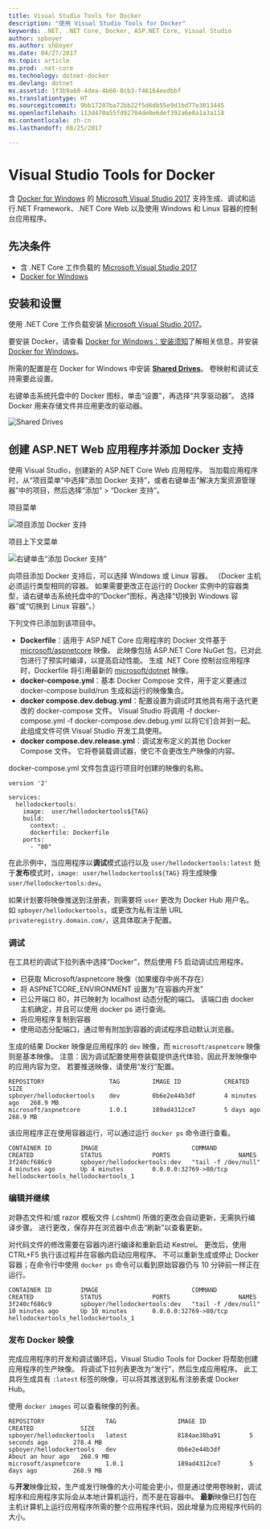 ```yaml
---
title: Visual Studio Tools for Docker
description: "使用 Visual Studio Tools for Docker"
keywords: .NET, .NET Core, Docker, ASP.NET Core, Visual Studio
author: spboyer
ms.author: shboyer
ms.date: 04/27/2017
ms.topic: article
ms.prod: .net-core
ms.technology: dotnet-docker
ms.devlang: dotnet
ms.assetid: 1f3b9a68-4dea-4b60-8cb3-f46164eedbbf
ms.translationtype: HT
ms.sourcegitcommit: 9bb17207ba72bb22f5d6db55e9d1bd77e3013445
ms.openlocfilehash: 113d470a55fd92704de0e6def392a6e0a1a3a118
ms.contentlocale: zh-cn
ms.lasthandoff: 08/25/2017

---
```


# <a name="visual-studio-tools-for-docker"></a>Visual Studio Tools for Docker

含 [Docker for Windows](https://docs.docker.com/docker-for-windows/install/) 的 [Microsoft Visual Studio 2017](https://www.visualstudio.com/) 支持生成、调试和运行.NET Framework、.NET Core Web 以及使用 Windows 和 Linux 容器的控制台应用程序。

## <a name="prerequisites"></a>先决条件

- 含 .NET Core 工作负载的 [Microsoft Visual Studio 2017](https://www.visualstudio.com/)
- [Docker for Windows](https://docs.docker.com/docker-for-windows/install/)

## <a name="installation-and-setup"></a>安装和设置

使用 .NET Core 工作负载安装 [Microsoft Visual Studio 2017](https://docs.microsoft.com/en-us/visualstudio/install/install-visual-studio)。

要安装 Docker，请查看 [Docker for Windows：安装须知](https://docs.docker.com/docker-for-windows/install/#what-to-know-before-you-install)了解相关信息，并安装 [Docker for Windows](https://docs.docker.com/docker-for-windows/install/)。

所需的配置是在 Docker for Windows 中安装 **[Shared Drives](https://docs.docker.com/docker-for-windows/#shared-drives)**。 卷映射和调试支持需要此设置。

右键单击系统托盘中的 Docker 图标，单击“设置”，再选择“共享驱动器”。 选择 Docker 用来存储文件并应用更改的驱动器。

![Shared Drives](./media/visual-studio-tools-for-docker/settings-shared-drives-win.png)

## <a name="create-an-aspnet-web-application-and-add-docker-support"></a>创建 ASP.NET Web 应用程序并添加 Docker 支持

使用 Visual Studio，创建新的 ASP.NET Core Web 应用程序。 当加载应用程序时，从“项目菜单”中选择“添加 Docker 支持”，或者右键单击“解决方案资源管理器”中的项目，然后选择“添加” > “Docker 支持”。

项目菜单

![项目添加 Docker 支持](./media/visual-studio-tools-for-docker/project-add-docker-support.png)

项目上下文菜单

![右键单击“添加 Docker 支持”](./media/visual-studio-tools-for-docker/right-click-add-docker-support.png)

向项目添加 Docker 支持后，可以选择 Windows 或 Linux 容器。 （Docker 主机必须运行类型相同的容器。 如果需要更改正在运行的 Docker 实例中的容器类型，请右键单击系统托盘中的“Docker”图标，再选择“切换到 Windows 容器”或“切换到 Linux 容器”。） 

下列文件已添加到该项目中。

- **Dockerfile**：适用于 ASP.NET Core 应用程序的 Docker 文件基于 [microsoft/aspnetcore](https://hub.docker.com/r/microsoft/aspnetcore) 映像。 此映像包括 ASP.NET Core NuGet 包，已对此包进行了预实时编译，以提高启动性能。 生成 .NET Core 控制台应用程序时，Dockerfile 将引用最新的 [microsoft/dotnet](https://hub.docker.com/r/microsoft/dotnet) 映像。   
- **docker-compose.yml**：基本 Docker Compose 文件，用于定义要通过 docker-compose build/run 生成和运行的映像集合。   
- **docker compose.dev.debug.yml**：配置设置为调试时其他具有用于迭代更改的 docker-compose 文件。 Visual Studio 将调用 -f docker-compose.yml -f docker-compose.dev.debug.yml 以将它们合并到一起。 此组成文件可供 Visual Studio 开发工具使用。   
- **docker compose.dev.release.yml**：调试发布定义的其他 Docker Compose 文件。 它将卷装载调试器，使它不会更改生产映像的内容。  

docker-compose.yml 文件包含运行项目时创建的映像的名称。 

```
version '2'

services:
  hellodockertools:
    image:  user/hellodockertools${TAG}
    build:
      context: .
      dockerfile: Dockerfile
    ports:
      - "80"
``` 

在此示例中，当应用程序以**调试**模式运行以及 `user/hellodockertools:latest` 处于**发布**模式时，`image: user/hellodockertools${TAG}` 将生成映像 `user/hellodockertools:dev`。 

如果计划要将映像推送到注册表，则需要将 `user` 更改为 Docker Hub 用户名。 如 `spboyer/hellodockertools`，或更改为私有注册 URL `privateregistry.domain.com/`，这具体取决于配置。

### <a name="debugging"></a>调试

在工具栏的调试下拉列表中选择“Docker”，然后使用 F5 启动调试应用程序。 

- 已获取 Microsoft/aspnetcore 映像（如果缓存中尚不存在）
- 将 ASPNETCORE_ENVIRONMENT 设置为“在容器内开发”
- 已公开端口 80，并已映射为 localhost 动态分配的端口。 该端口由 docker 主机确定，并且可以使用 docker ps 进行查询。 
- 将应用程序复制到容器
- 使用动态分配端口，通过带有附加到容器的调试程序启动默认浏览器。 

生成的结果 Docker 映像是应用程序的 `dev` 映像，而 `microsoft/aspnetcore` 映像则是基本映像。
注意：因为调试配置使用卷装载提供迭代体验，因此开发映像中的应用内容为空。 若要推送映像，请使用“发行”配置。

```console
REPOSITORY                  TAG         IMAGE ID            CREATED         SIZE
spboyer/hellodockertools    dev         0b6e2e44b3df        4 minutes ago   268.9 MB
microsoft/aspnetcore        1.0.1       189ad4312ce7        5 days ago      268.9 MB
```

该应用程序正在使用容器运行，可以通过运行 `docker ps` 命令进行查看。

```console
CONTAINER ID        IMAGE                          COMMAND               CREATED             STATUS              PORTS                   NAMES
3f240cf686c9        spboyer/hellodockertools:dev   "tail -f /dev/null"   4 minutes ago       Up 4 minutes        0.0.0.0:32769->80/tcp   hellodockertools_hellodockertools_1
```

### <a name="edit-and-continue"></a>编辑并继续

对静态文件和/或 razor 模板文件 (.cshtml) 所做的更改会自动更新，无需执行编译步骤。 进行更改，保存并在浏览器中点击“刷新”以查看更新。  

对代码文件的修改需要在容器内进行编译和重新启动 Kestrel。 更改后，使用 CTRL+F5 执行该过程并在容器内启动应用程序。 不可以重新生成或停止 Docker 容器；在命令行中使用 `docker ps` 命令可以看到原始容器仍与 10 分钟前一样正在运行。 

```console
CONTAINER ID        IMAGE                          COMMAND               CREATED             STATUS              PORTS                   NAMES
3f240cf686c9        spboyer/hellodockertools:dev   "tail -f /dev/null"   10 minutes ago      Up 10 minutes       0.0.0.0:32769->80/tcp   hellodockertools_hellodockertools_1
```

### <a name="publishing-docker-images"></a>发布 Docker 映像

完成应用程序的开发和调试循环后，Visual Studio Tools for Docker 将帮助创建应用程序的生产映像。 将调试下拉列表更改为“发行”，然后生成应用程序。 此工具将生成具有 `:latest` 标签的映像，可以将其推送到私有注册表或 Docker Hub。 

使用 `docker images` 可以查看映像的列表。

```console
REPOSITORY                 TAG                 IMAGE ID            CREATED             SIZE
spboyer/hellodockertools   latest              8184ae38ba91        5 seconds ago       278.4 MB
spboyer/hellodockertools   dev                 0b6e2e44b3df        About an hour ago   268.9 MB
microsoft/aspnetcore       1.0.1               189ad4312ce7        5 days ago          268.9 MB
```

与**开发**映像比较，生产或发行映像的大小可能会更小，但是通过使用卷映射，调试程序和应用程序实际会从本地计算机运行，而不是在容器中。 **最新**映像已打包在主机计算机上运行应用程序所需的整个应用程序代码，因此增量为应用程序代码的大小。

